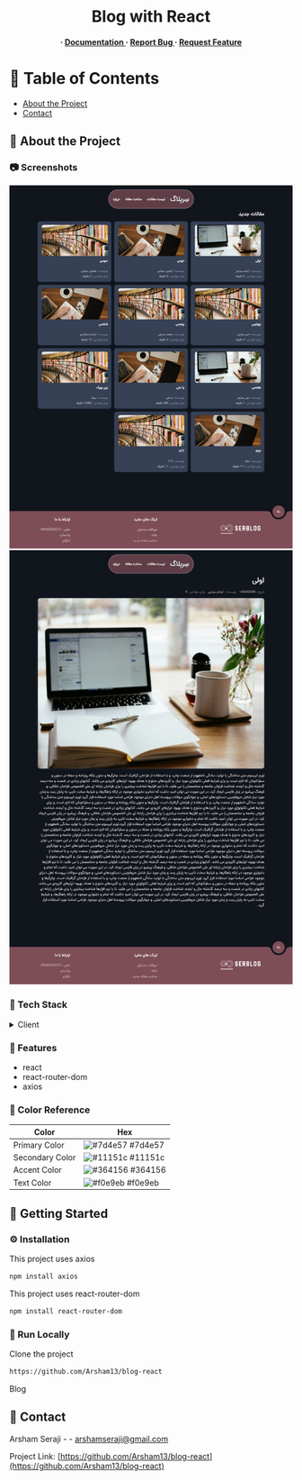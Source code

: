 <div align='center'>

<h1>Blog with React</h1>
<h4> <span> · </span> <a href="https://github.com/Arsham13/blog-react/blob/master/README.md"> Documentation </a> <span> · </span> <a href="https://github.com/Arsham13/blog-react/issues"> Report Bug </a> <span> · </span> <a href="https://github.com/Arsham13/blog-react/issues"> Request Feature </a> </h4>


</div>

# :notebook_with_decorative_cover: Table of Contents

- [About the Project](#star2-about-the-project)
- [Contact](#handshake-contact)


## :star2: About the Project

### :camera: Screenshots
<div align="center"> <a href=""><img src="screenshots/screencapture-localhost-3000-2025-08-24-19_55_03.png" alt='image' width='800'/></a> </div>
<div align="center"> <a href=""><img src="screenshots/screencapture-localhost-3000-article-1-2025-08-24-19_55_28.png" alt='image' width='800'/></a> </div>


### :space_invader: Tech Stack
<details> <summary>Client</summary> <ul>
<li><a href="">Arsham Seraji</a></li>
</ul> </details>

### :dart: Features
- react
- react-router-dom
- axios


### :art: Color Reference
| Color | Hex |
| --------------- | ---------------------------------------------------------------- |
| Primary Color | ![#7d4e57](https://via.placeholder.com/10/7d4e57?text=+) #7d4e57 |
| Secondary Color | ![#11151c](https://via.placeholder.com/10/11151c?text=+) #11151c |
| Accent Color | ![#364156](https://via.placeholder.com/10/364156?text=+) #364156 |
| Text Color | ![#f0e9eb](https://via.placeholder.com/10/f0e9eb?text=+) #f0e9eb |

## :toolbox: Getting Started

### :gear: Installation

This project uses axios
```bash
npm install axios
```
This project uses react-router-dom
```bash
npm install react-router-dom
```


### :running: Run Locally

Clone the project

```bash
https://github.com/Arsham13/blog-react
```
Blog


## :handshake: Contact

Arsham Seraji - - arshamseraji@gmail.com

Project Link: [https://github.com/Arsham13/blog-react](https://github.com/Arsham13/blog-react)

